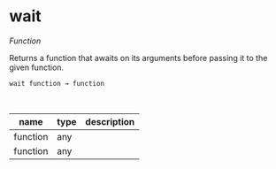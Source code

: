 # wait

_Function_

Returns a function that awaits on its arguments before passing it to the given function.

<pre><code>wait function &rarr; function</code></pre>
<br>

| name | type | description |
|------|------|-------------|
|function|any||
|function|any||


